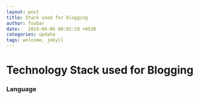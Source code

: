 ```yaml
---
layout: post
title: Stack used for blogging
author: foobar
date:   2019-04-06 08:02:19 +0530
categories: update
tags: welcome, jekyll
---
```


# Technology Stack used for Blogging

### Language




